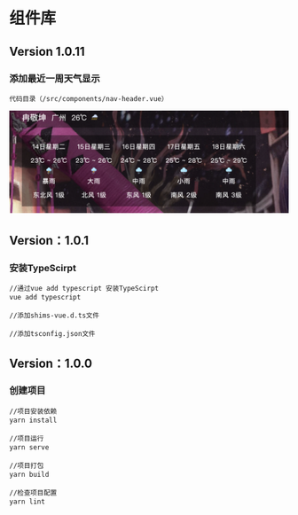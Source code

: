 # 组件库

## Version 1.0.11
### 添加最近一周天气显示

```
代码目录（/src/components/nav-header.vue）
```
![avatar](/updataImage/1.jpg)

##  Version：1.0.1
### 安装TypeScirpt

```
//通过vue add typescript 安装TypeScirpt
vue add typescript

//添加shims-vue.d.ts文件

//添加tsconfig.json文件

```

## Version：1.0.0
### 创建项目

```
//项目安装依赖
yarn install

//项目运行
yarn serve

//项目打包
yarn build

//检查项目配置
yarn lint

```
